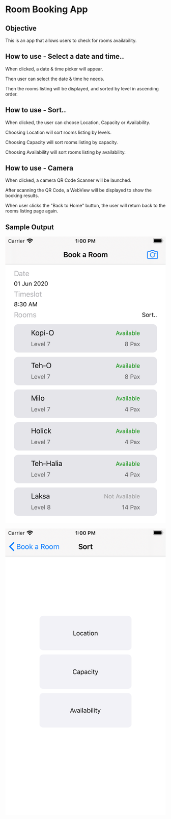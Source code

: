 #  Room Booking App

## Objective

This is an app that allows users to check for rooms availability.

## How to use - Select a date and time..

When clicked, a date & time picker will appear.

Then user can select the date & time he needs.

Then the rooms listing will be displayed, and sorted by level in ascending order.

## How to use - Sort..

When clicked, the user can choose Location, Capacity or Availability.

Choosing Location will sort rooms listing by levels.

Choosing Capacity will sort rooms listing by capacity.

Choosing Availability will sort rooms listing by availability.

## How to use - Camera

When clicked, a camera QR Code Scanner will be launched.

After scanning the QR Code, a WebView will be displayed to show the booking results.

When user clicks the "Back to Home" button, the user will return back to the rooms listing page again.

## Sample Output


![Screenshot](Documentation/Simulator1.png)

![Screenshot](Documentation/Simulator2.png)
